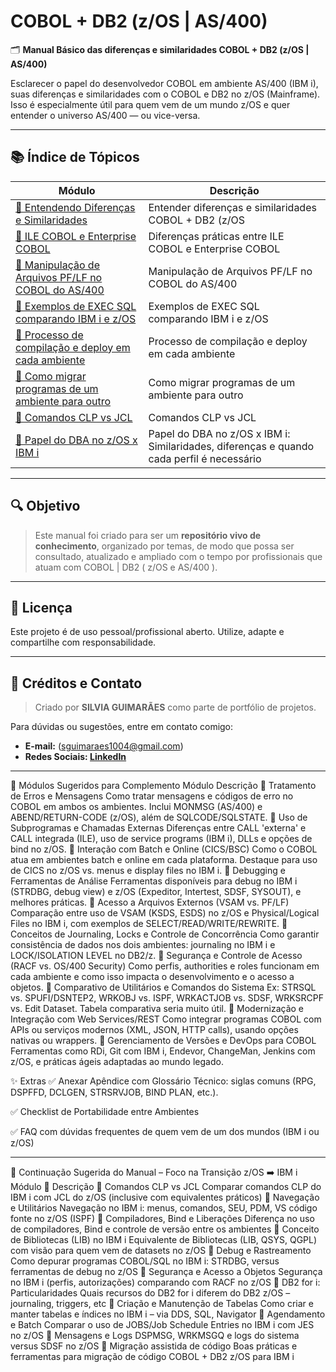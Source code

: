 # COBOL + DB2 (z/OS | AS/400)

🗂️ **Manual Básico das diferenças e similaridades COBOL + DB2 (z/OS | AS/400)**

Esclarecer o papel do desenvolvedor COBOL em ambiente AS/400 (IBM i), suas diferenças e similaridades com o COBOL e DB2 no z/OS (Mainframe). Isso é especialmente útil para quem vem de um mundo z/OS e quer entender o universo AS/400 — ou vice-versa.

---

## 📚 Índice de Tópicos

| Módulo | Descrição |
|--------|-----------|
| [📁 Entendendo Diferenças e Similaridades](diferencas-similaridades/diferencas-similaridades.md) | Entender diferenças e similaridades COBOL + DB2 (z/OS | AS/400) |
| [📁 ILE COBOL e Enterprise COBOL](ile-cobol-enterprise-cobol/ile-cobol-enterprise-cobol.md) | Diferenças práticas entre ILE COBOL e Enterprise COBOL |
| [📁 Manipulação de Arquivos PF/LF no COBOL do AS/400](pf-lf-no-cobol-do-as400/pf-lf-no-cobol-do-as400.md) | Manipulação de Arquivos PF/LF no COBOL do AS/400 |
| [📁 Exemplos de EXEC SQL comparando IBM i e z/OS](exec-sql-ibmi-e-zos/exec-sql-ibmi-e-zos.md) | Exemplos de EXEC SQL comparando IBM i e z/OS |
| [📁 Processo de compilação e deploy em cada ambiente](compilacao-e-deploy/compilacao-e-deploy.md) | Processo de compilação e deploy em cada ambiente |
| [📁 Como migrar programas de um ambiente para outro](como-migrar-programas/como-migrar-programas.md) | Como migrar programas de um ambiente para outro |
| [📁 Comandos CLP vs JCL](comandos-clp-vs-jcl/comandos-clp-vs-jcl.md) | Comandos CLP vs JCL |
| [📁 Papel do DBA no z/OS x IBM i](papel-do-dba/papel-do-dba.md) | Papel do DBA no z/OS x IBM i: Similaridades, diferenças e quando cada perfil é necessário |

 
 
---

## 🔍 Objetivo

> Este manual foi criado para ser um **repositório vivo de conhecimento**, organizado por temas, de modo que possa ser consultado, atualizado e ampliado com o tempo por profissionais que atuam com COBOL | DB2 ( z/OS e AS/400 ).

---

## 📌 Licença

Este projeto é de uso pessoal/profissional aberto. Utilize, adapte e compartilhe com responsabilidade.

---

## 📌 Créditos e Contato

> Criado por **SILVIA GUIMARÃES** como parte de portfólio de projetos.

Para dúvidas ou sugestões, entre em contato comigo:
- **E-mail:** (sguimaraes1004@gmail.com)
- **Redes Sociais: [LinkedIn](https://www.linkedin.com/in/silvia-maria-guimar%C3%A3es-costa-3a01b423b)**
  
---



🔧 Módulos Sugeridos para Complemento
Módulo	Descrição
📁 Tratamento de Erros e Mensagens	Como tratar mensagens e códigos de erro no COBOL em ambos os ambientes. Inclui MONMSG (AS/400) e ABEND/RETURN-CODE (z/OS), além de SQLCODE/SQLSTATE.
📁 Uso de Subprogramas e Chamadas Externas	Diferenças entre CALL 'externa' e CALL integrada (ILE), uso de service programs (IBM i), DLLs e opções de bind no z/OS.
📁 Interação com Batch e Online (CICS/BSC)	Como o COBOL atua em ambientes batch e online em cada plataforma. Destaque para uso de CICS no z/OS vs. menus e display files no IBM i.
📁 Debugging e Ferramentas de Análise	Ferramentas disponíveis para debug no IBM i (STRDBG, debug view) e z/OS (Expeditor, Intertest, SDSF, SYSOUT), e melhores práticas.
📁 Acesso a Arquivos Externos (VSAM vs. PF/LF)	Comparação entre uso de VSAM (KSDS, ESDS) no z/OS e Physical/Logical Files no IBM i, com exemplos de SELECT/READ/WRITE/REWRITE.
📁 Conceitos de Journaling, Locks e Controle de Concorrência	Como garantir consistência de dados nos dois ambientes: journaling no IBM i e LOCK/ISOLATION LEVEL no DB2/z.
📁 Segurança e Controle de Acesso (RACF vs. OS/400 Security)	Como perfis, authorities e roles funcionam em cada ambiente e como isso impacta o desenvolvimento e o acesso a objetos.
📁 Comparativo de Utilitários e Comandos do Sistema	Ex: STRSQL vs. SPUFI/DSNTEP2, WRKOBJ vs. ISPF, WRKACTJOB vs. SDSF, WRKSRCPF vs. Edit Dataset. Tabela comparativa seria muito útil.
📁 Modernização e Integração com Web Services/REST	Como integrar programas COBOL com APIs ou serviços modernos (XML, JSON, HTTP calls), usando opções nativas ou wrappers.
📁 Gerenciamento de Versões e DevOps para COBOL	Ferramentas como RDi, Git com IBM i, Endevor, ChangeMan, Jenkins com z/OS, e práticas ágeis adaptadas ao mundo legado.

✨ Extras
✅ Anexar Apêndice com Glossário Técnico: siglas comuns (RPG, DSPFFD, DCLGEN, STRSRVJOB, BIND PLAN, etc.).

✅ Checklist de Portabilidade entre Ambientes

✅ FAQ com dúvidas frequentes de quem vem de um dos mundos (IBM i ou z/OS)

---

🧭 Continuação Sugerida do Manual – Foco na Transição z/OS ➡️ IBM i
Módulo 📁	Descrição
📁 Comandos CLP vs JCL	Comparar comandos CLP do IBM i com JCL do z/OS (inclusive com equivalentes práticos)
📁 Navegação e Utilitários	Navegação no IBM i: menus, comandos, SEU, PDM, VS código fonte no z/OS (ISPF)
📁 Compiladores, Bind e Liberações	Diferença no uso de compiladores, Bind e controle de versão entre os ambientes
📁 Conceito de Bibliotecas (LIB) no IBM i	Equivalente de Bibliotecas (LIB, QSYS, QGPL) com visão para quem vem de datasets no z/OS
📁 Debug e Rastreamento	Como depurar programas COBOL/SQL no IBM i: STRDBG, versus ferramentas de debug no z/OS
📁 Segurança e Acesso a Objetos	Segurança no IBM i (perfis, autorizações) comparando com RACF no z/OS
📁 DB2 for i: Particularidades	Quais recursos do DB2 for i diferem do DB2 z/OS – journaling, triggers, etc
📁 Criação e Manutenção de Tabelas	Como criar e manter tabelas e índices no IBM i – via DDS, SQL, Navigator
📁 Agendamento e Batch	Comparar o uso de JOBS/Job Schedule Entries no IBM i com JES no z/OS
📁 Mensagens e Logs	DSPMSG, WRKMSGQ e logs do sistema versus SDSF no z/OS
📁 Migração assistida de código	Boas práticas e ferramentas para migração de código COBOL + DB2 z/OS para IBM i



